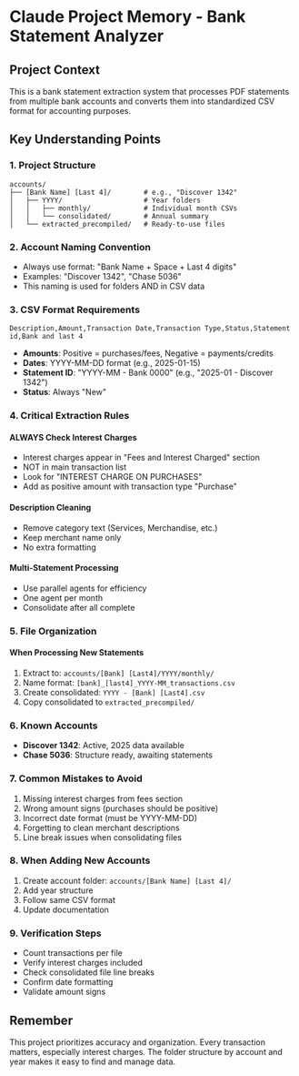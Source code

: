 # Claude Project Memory - Bank Statement Analyzer

## Project Context

This is a bank statement extraction system that processes PDF statements from multiple bank accounts and converts them into standardized CSV format for accounting purposes.

## Key Understanding Points

### 1. Project Structure
```
accounts/
├── [Bank Name] [Last 4]/        # e.g., "Discover 1342"
│   ├── YYYY/                    # Year folders
│   │   ├── monthly/             # Individual month CSVs
│   │   └── consolidated/        # Annual summary
│   └── extracted_precompiled/   # Ready-to-use files
```

### 2. Account Naming Convention
- Always use format: "Bank Name + Space + Last 4 digits"
- Examples: "Discover 1342", "Chase 5036"
- This naming is used for folders AND in CSV data

### 3. CSV Format Requirements
```csv
Description,Amount,Transaction Date,Transaction Type,Status,Statement id,Bank and last 4
```
- **Amounts**: Positive = purchases/fees, Negative = payments/credits
- **Dates**: YYYY-MM-DD format (e.g., 2025-01-15)
- **Statement ID**: "YYYY-MM - Bank 0000" (e.g., "2025-01 - Discover 1342")
- **Status**: Always "New"

### 4. Critical Extraction Rules

#### ALWAYS Check Interest Charges
- Interest charges appear in "Fees and Interest Charged" section
- NOT in main transaction list
- Look for "INTEREST CHARGE ON PURCHASES"
- Add as positive amount with transaction type "Purchase"

#### Description Cleaning
- Remove category text (Services, Merchandise, etc.)
- Keep merchant name only
- No extra formatting

#### Multi-Statement Processing
- Use parallel agents for efficiency
- One agent per month
- Consolidate after all complete

### 5. File Organization

#### When Processing New Statements
1. Extract to: `accounts/[Bank] [Last4]/YYYY/monthly/`
2. Name format: `[bank]_[last4]_YYYY-MM_transactions.csv`
3. Create consolidated: `YYYY - [Bank] [Last4].csv`
4. Copy consolidated to `extracted_precompiled/`

### 6. Known Accounts
- **Discover 1342**: Active, 2025 data available
- **Chase 5036**: Structure ready, awaiting statements

### 7. Common Mistakes to Avoid
1. Missing interest charges from fees section
2. Wrong amount signs (purchases should be positive)
3. Incorrect date format (must be YYYY-MM-DD)
4. Forgetting to clean merchant descriptions
5. Line break issues when consolidating files

### 8. When Adding New Accounts
1. Create account folder: `accounts/[Bank Name] [Last 4]/`
2. Add year structure
3. Follow same CSV format
4. Update documentation

### 9. Verification Steps
- Count transactions per file
- Verify interest charges included
- Check consolidated file line breaks
- Confirm date formatting
- Validate amount signs

## Remember
This project prioritizes accuracy and organization. Every transaction matters, especially interest charges. The folder structure by account and year makes it easy to find and manage data.
